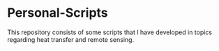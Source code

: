 # Personal-Scripts
This repository consists of some scripts that I have developed in topics regarding heat transfer and remote sensing.
